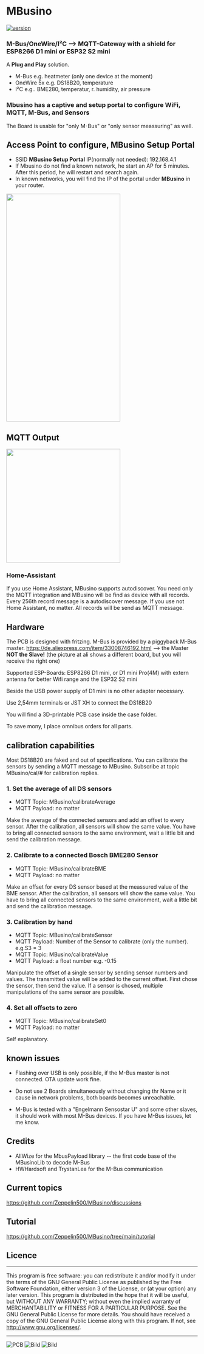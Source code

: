 # MBusino
[![version](https://img.shields.io/badge/version-0.9.3-brightgreen.svg)](CHANGELOG.md)<br/>
### M-Bus/OneWire/I²C --> MQTT-Gateway with a shield for ESP8266 D1 mini or ESP32 S2 mini
A **Plug and Play** solution.

- M-Bus e.g. heatmeter (only one device at the moment)
- OneWire 5x e.g. DS18B20, temperature
- I²C e.g.. BME280, temperatur, r. humidity, air pressure

### Mbusino has a captive and setup portal to configure WiFi, MQTT, M-Bus, and Sensors
The Board is usable for "only M-Bus" or "only sensor meassuring" as well.  

## Access Point to configure,  MBusino Setup Portal

* SSID **MBusino Setup Portal** IP(normally not needed): 192.168.4.1
* If Mbusino do not find a known network, he start an AP for 5 minutes. After this period, he will restart and search again.
* In known networks, you will find the IP of the portal under **MBusino** in your router.

<img src="pictures/MBusino_Setup_Portal.jpg" width="300" height="600">

## MQTT Output

<img src="pictures/mqttOutput.png" width="300">

### Home-Assistant

If you use Home Assistant, MBusino supports autodiscover. You need only the MQTT integration and MBusino will be find as device with all records.
Every 256th record message is a autodiscover message. 
If you use not Home Assistant, no matter. All records will be send as MQTT message.


## Hardware
The PCB is designed with fritzing.
M-Bus is provided by a piggyback M-Bus master.
https://de.aliexpress.com/item/33008746192.html --> the Master **NOT the Slave!** (the picture at ali shows a different board, but you will receive the right one)

Supported ESP-Boards: ESP8266 D1 mini, or D1 mini Pro(4M) with extern antenna for better Wifi range and the ESP32 S2 mini

Beside the USB power supply of D1 mini is no other adapter necessary.

Use 2,54mm terminals or JST XH to connect the DS18B20

You will find a 3D-printable PCB case inside the case folder.  

To save mony, I place omnibus orders for all parts.

## calibration capabilities 

Most DS18B20 are faked and out of specifications.
You can calibrate the sensors by sending a MQTT message to MBusino.
Subscribe at topic MBusino/cal/# for calibration replies. 

### 1. Set the average of all DS sensors
* MQTT Topic: MBusino/calibrateAverage
* MQTT Payload: no matter

Make the average of the connected sensors and add an offset to every sensor. After the calibration, all sensors will show the same value.
You have to bring all connected sensors to the same environment, wait a little bit and send the calibration message.

### 2. Calibrate to a connected Bosch BME280 Sensor
* MQTT Topic: MBusino/calibrateBME
* MQTT Payload: no matter

Make an offset for every DS sensor based at the meassured value of the BME sensor. After the calibration, all sensors will show the same value.
You have to bring all connected sensors to the same environment, wait a little bit and send the calibration message.

### 3. Calibration by hand
* MQTT Topic: MBusino/calibrateSensor
* MQTT Payload: Number of the Sensor to calibrate (only the number). e.g.S3 = 3
* MQTT Topic: MBusino/calibrateValue
* MQTT Payload: a float number e.g. -0.15

Manipulate the offset of a single sensor by sending sensor numbers and values. The transmitted value will be added to the current offset. First chose the sensor, then send the value. If a sensor is chosed, multiple manipulations of the same sensor are possible.


### 4. Set all offsets to zero
* MQTT Topic: MBusino/calibrateSet0
* MQTT Payload: no matter

Self explanatory.


## known issues
- Flashing over USB is only possible, if the M-Bus master is not connected. OTA update work fine.

- Do not use 2 Boards simultaneously without changing thr Name or it cause in network problems, both boards becomes unreachable. 

- M-Bus is tested with a "Engelmann Sensostar U" and some other slaves, it should work with most M-Bus devices. If you have M-Bus issues, let me know.


## Credits
* AllWize for the MbusPayload library -- the first code base of the MBusinoLib to decode M-Bus
* HWHardsoft and TrystanLea for the M-Bus communication

## Current topics

https://github.com/Zeppelin500/MBusino/discussions

## Tutorial

https://github.com/Zeppelin500/MBusino/tree/main/tutorial

## Licence
****************************************************
This program is free software: you can redistribute it and/or modify it under the terms of the GNU General Public License as published by
the Free Software Foundation, either version 3 of the License, or (at your option) any later version. This program is distributed in the hope that it will be useful,
but WITHOUT ANY WARRANTY; without even the implied warranty of MERCHANTABILITY or FITNESS FOR A PARTICULAR PURPOSE.  See the GNU General Public License for more details.
You should have received a copy of the GNU General Public License along with this program.  If not, see <http://www.gnu.org/licenses/>.
****************************************************
![PCB](/pictures/MBusino_V05_Leiterplatte.png)
![Bild](pictures/MBusino.jpg)
![Bild](pictures/case.jpg)


